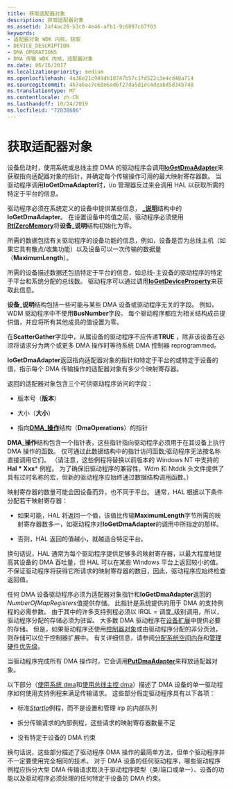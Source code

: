 ```yaml
---
title: 获取适配器对象
description: 获取适配器对象
ms.assetid: 2af4ac28-b3c0-4e46-afb1-9c6897c67f03
keywords:
- 适配器对象 WDK 内核，获取
- DEVICE_DESCRIPTION
- DMA_OPERATIONS
- DMA 传输 WDK 内核，适配器对象
ms.date: 06/16/2017
ms.localizationpriority: medium
ms.openlocfilehash: 4a36e21c949db10747b57c1fd522c3e4cd48a714
ms.sourcegitcommit: 4b7a6ac7c68e6ad6f27da5d1dc4deabd5d34b748
ms.translationtype: MT
ms.contentlocale: zh-CN
ms.lasthandoff: 10/24/2019
ms.locfileid: "72838686"
---
```

# <a name="getting-an-adapter-object"></a>获取适配器对象





设备启动时，使用系统或总线主控 DMA 的驱动程序会调用[**IoGetDmaAdapter**](https://docs.microsoft.com/windows-hardware/drivers/ddi/wdm/nf-wdm-iogetdmaadapter)来获取指向适配器对象的指针，并确定每个传输操作可用的最大映射寄存器数。 当驱动程序调用**IoGetDmaAdapter**时，i/o 管理器反过来会调用 HAL 以获取所需的特定于平台的信息。

驱动程序必须在系统定义的设备中提供某些信息， [ **\_说明**](https://docs.microsoft.com/windows-hardware/drivers/ddi/wdm/ns-wdm-_device_description)结构中的**IoGetDmaAdapter**。 在设置设备中的值之前，驱动程序必须使用[**RtlZeroMemory**](https://docs.microsoft.com/windows-hardware/drivers/ddi/wdm/nf-wdm-rtlzeromemory)将**设备\_说明**结构初始化为零。

所需的数据包括有关驱动程序的设备功能的信息，例如，设备是否为总线主机（如果它具有散点/收集功能）以及设备可以一次传输的数据量（**MaximumLength**）。

所需的设备描述数据还包括特定于平台的信息，如总线-主设备的驱动程序的特定于平台和系统分配的总线数。 驱动程序可以通过调用[**IoGetDeviceProperty**](https://docs.microsoft.com/windows-hardware/drivers/ddi/wdm/nf-wdm-iogetdeviceproperty)来获取此信息。

**设备\_说明**结构包括一些可能与某些 DMA 设备或驱动程序无关的字段。 例如，WDM 驱动程序中不使用**BusNumber**字段。 每个驱动程序都应为相关结构成员提供值，并应将所有其他成员的值设置为零。

在**ScatterGather**字段中，从属设备的驱动程序不应传递**TRUE** ，除非该设备在必须将请求分为两个或更多 DMA 操作时等待系统 DMA 控制器 reprogrammed。

**IoGetDmaAdapter**返回指向适配器对象的指针和特定于平台的或特定于设备的值，指示每个 DMA 传输操作的适配器对象有多少个映射寄存器。

返回的适配器对象包含三个可供驱动程序访问的字段：

-   版本号（**版本**）

-   大小（**大小**）

-   指向[**DMA\_操作**](https://docs.microsoft.com/windows-hardware/drivers/ddi/wdm/ns-wdm-_dma_operations)结构（**DmaOperations**）的指针

**DMA\_操作**结构包含一个指针表，这些指针指向驱动程序必须用于在其设备上执行 DMA 操作的函数。 仅可通过此数据结构中的指针访问函数;驱动程序无法按名称直接调用它们。 （请注意，这些例程将替换以前版本的 Windows NT 中支持的**Hal * Xxx*** 例程。 为了确保旧驱动程序的兼容性，Wdm 和 Ntddk 头文件提供了具有过时名称的宏，但新的驱动程序应始终通过数据结构调用函数。）

映射寄存器的数量可能会因设备而异，也不同于平台。 通常，HAL 根据以下条件分配若干映射寄存器：

-   如果可能，HAL 将返回一个值，该值比传输**MaximumLength**字节所需的映射寄存器数多一，如驱动程序对**IoGetDmaAdapter**的调用中所指定的那样。

-   否则，HAL 返回的值越小，就越适合特定平台。

换句话说，HAL 通常为每个驱动程序提供足够多的映射寄存器，以最大程度地提高其设备的 DMA 吞吐量，但 HAL 可以在某些 Windows 平台上返回较小的值。 不保证驱动程序将获得它所请求的映射寄存器的数目，因此，驱动程序应始终检查返回值。

任何 DMA 设备驱动程序必须为适配器对象指针和**IoGetDmaAdapter**返回的*NumberOfMapRegisters*值提供存储。 此指针是系统提供的用于 DMA 的支持例程的必需参数。 由于其中的许多支持例程必须以 IRQL = 调度\_级别调用，所以，驱动程序分配的存储必须为驻留。 大多数 DMA 驱动程序在[设备扩展](device-extensions.md)中提供必要的存储。 但是，如果驱动程序还使用[控制器对象](using-controller-objects.md)或由驱动程序分配的非分页池，则存储可以位于控制器扩展中。 有关详细信息，请参阅[分配系统空间内存](allocating-system-space-memory.md)和[管理硬件优先级](managing-hardware-priorities.md)。

当驱动程序完成所有 DMA 操作时，它会调用[**PutDmaAdapter**](https://docs.microsoft.com/windows-hardware/drivers/ddi/wdm/nc-wdm-pput_dma_adapter)来释放适配器对象。

以下部分（[使用系统 dma](using-system-dma.md)和[使用总线主控 dma](using-bus-master-dma.md)）描述了 DMA 设备的单一驱动程序如何使用支持例程来满足传输请求。 这些部分假定驱动程序具有以下各项：

-   标准[*StartIo*](https://docs.microsoft.com/windows-hardware/drivers/ddi/wdm/nc-wdm-driver_startio)例程，而不是设置和管理 irp 的内部队列

-   拆分传输请求的内部例程，这些请求的映射寄存器数量不足

-   没有特定于设备的 DMA 约束

换句话说，这些部分描述了驱动程序 DMA 操作的最简单方法，但单个驱动程序并不一定要使用完全相同的技术。 对于 DMA 设备的任何驱动程序，哪些驱动程序例程应拆分大型 DMA 传输请求取决于驱动程序模型（类/端口或单一）、设备的功能以及驱动程序必须处理的任何特定于设备的 DMA 约束。

 

 




